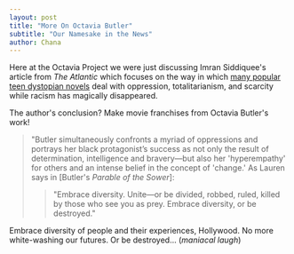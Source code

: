 ```yaml
---
layout: post
title: "More On Octavia Butler"
subtitle: "Our Namesake in the News"
author: Chana
---
```


Here at the Octavia Project we were just discussing Imran Siddiquee's article from *The Atlantic* which focuses 
on the way in which [many popular teen dystopian novels](http://www.theatlantic.com/entertainment/archive/2014/11/the-topics-dystopian-films-wont-touch/382509/?single_page=true) deal with oppression, totalitarianism, and scarcity while 
racism has magically disappeared. 

The author's conclusion? Make movie franchises from Octavia Butler's work! 

>"Butler simultaneously confronts a myriad of oppressions and portrays her black protagonist’s success as not only 
> the result of determination, intelligence and bravery—but also her 'hyperempathy' for others and an intense belief 
> in the concept of 'change.' As Lauren says in [Butler's *Parable of the Sower*]:
> >"Embrace diversity. Unite—or be divided, robbed, ruled, killed by those who see you as prey. Embrace diversity, 
or be destroyed."

Embrace diversity of people and their experiences, Hollywood. No more white-washing our futures. Or be destroyed... 
(*maniacal laugh*) 
